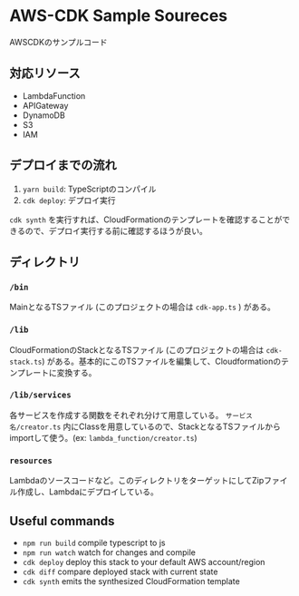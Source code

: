 # AWS-CDK Sample Soureces

AWSCDKのサンプルコード

## 対応リソース

* LambdaFunction
* APIGateway
* DynamoDB
* S3
* IAM

## デプロイまでの流れ

1. `yarn build`: TypeScriptのコンパイル
2. `cdk deploy`: デプロイ実行

`cdk synth` を実行すれば、CloudFormationのテンプレートを確認することができるので、デプロイ実行する前に確認するほうが良い。

## ディレクトリ

### `/bin`
MainとなるTSファイル (このプロジェクトの場合は `cdk-app.ts` ) がある。

### `/lib`
CloudFormationのStackとなるTSファイル (このプロジェクトの場合は `cdk-stack.ts`) がある。基本的にこのTSファイルを編集して、Cloudformationのテンプレートに変換する。

### `/lib/services`
各サービスを作成する関数をそれぞれ分けて用意している。 `サービス名/creator.ts` 内にClassを用意しているので、StackとなるTSファイルからimportして使う。(ex: `lambda_function/creator.ts`)

### `resources`
Lambdaのソースコードなど。このディレクトリをターゲットにしてZipファイル作成し、Lambdaにデプロイしている。

## Useful commands

 * `npm run build`   compile typescript to js
 * `npm run watch`   watch for changes and compile
 * `cdk deploy`      deploy this stack to your default AWS account/region
 * `cdk diff`        compare deployed stack with current state
 * `cdk synth`       emits the synthesized CloudFormation template
